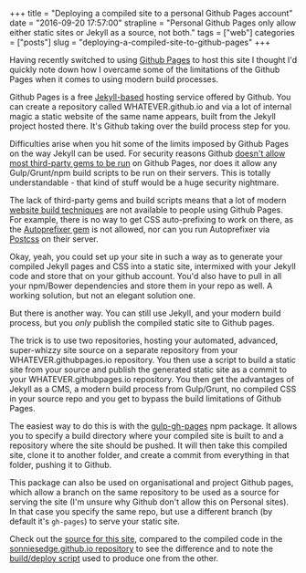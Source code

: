 +++
title = "Deploying a compiled site to a personal Github Pages account"
date = "2016-09-20 17:57:00"
strapline = "Personal Github Pages only allow either static sites or Jekyll as a source, not both."
tags = ["web"]
categories = ["posts"]
slug = "deploying-a-compiled-site-to-github-pages"
+++

Having recently switched to using [Github Pages](https://pages.github.com/) to host this site I thought I'd quickly note down how I overcame some of the limitations of the Github Pages when it comes to using modern build processes.

Github Pages is a free [Jekyll-based](https://jekyllrb.com/) hosting service offered by Github. You can create a repository called WHATEVER.github.io and via a lot of internal magic a static website of the same name appears, built from the Jekyll project hosted there. It's Github taking over the build process step for you.

Difficulties arise when you hit some of the limits imposed by Github Pages on the way Jekyll can be used. For security reasons Github [doesn't allow most third-party gems to be run](https://help.github.com/articles/adding-jekyll-plugins-to-a-github-pages-site/) on Github Pages, nor does it allow any Gulp/Grunt/npm build scripts to be run on their servers. This is totally understandable - that kind of stuff would be a huge security nightmare.

The lack of third-party gems and build scripts means that a lot of modern [website build techniques](https://css-tricks.com/gulp-for-beginners/) are not available to people using Github Pages. For example, there is no way to get CSS auto-prefixing to work on there, as the [Autoprefixer gem](https://github.com/ai/autoprefixer-rails) is not allowed, nor can you run Autoprefixer via [Postcss](https://github.com/postcss/autoprefixer) on their server.

Okay, yeah, you could set up your site in such a way as to generate your compiled Jekyll pages and CSS into a static site, intermixed with your Jekyll code and store that on your github account. You'd also have to pull in all your npm/Bower dependencies and store them in your repo as well. A working solution, but not an elegant solution one.

But there is another way. You can still use Jekyll, and your modern build process, but you _only_ publish the compiled static site to Github pages.

The trick is to use two repositories, hosting your automated, advanced, super-whizzy site source on a separate repository from your WHATEVER.githubpages.io repository. You then use a script to build a static site from your source and publish the generated static site as a commit to your WHATEVER.githubpages.io repository. You then get the advantages of Jekyll as a CMS, a modern build process from Gulp/Grunt, no compiled CSS in your source repo and you get to bypass the build limitations of Github Pages.

The easiest way to do this is with the [gulp-gh-pages](https://github.com/shinnn/gulp-gh-pages) npm package. It allows you to specify a build directory where your compiled site is built to and a repository where the site should be pushed. It will then take this compiled site, clone it to another folder, and create a commit from everything in that folder, pushing it to Github.

This package can also be used on organisational and project Github pages, which allow a branch on the same repository to be used as a source for serving the site (I'm unsure why Github don't allow this on Personal sites). In that case you specify the same repo, but use a different branch (by default it's `gh-pages`) to serve your static site.

Check out the [source for this site](https://github.com/SonniesEdge/sonniesedge-website), compared to the compiled code in the [sonniesedge.github.io repository](https://github.com/SonniesEdge/sonniesedge.github.io) to see the difference and to note the [build/deploy script](https://github.com/SonniesEdge/sonniesedge-website/blob/master/gulpfile.js) used to produce one from the other.
